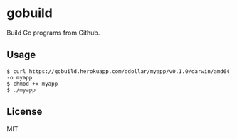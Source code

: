 # gobuild

Build Go programs from Github.

## Usage

	$ curl https://gobuild.herokuapp.com/ddollar/myapp/v0.1.0/darwin/amd64 -o myapp
    $ chmod +x myapp
    $ ./myapp

## License

MIT
